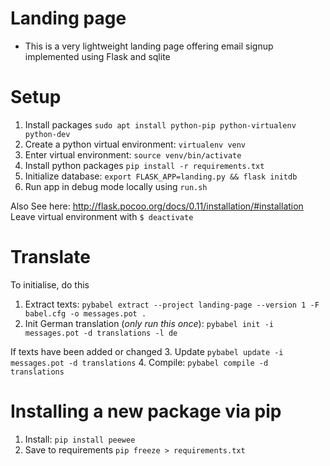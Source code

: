 # Landing page
* This is a very lightweight landing page offering email signup implemented using Flask and sqlite


# Setup
1. Install packages `sudo apt install python-pip python-virtualenv python-dev`
2. Create a python virtual environment: `virtualenv venv`
3. Enter virtual environment: `source venv/bin/activate`
3. Install python packages `pip install -r requirements.txt`
4. Initialize database: `export FLASK_APP=landing.py && flask initdb`
5. Run app in debug mode locally using `run.sh`

Also See here: http://flask.pocoo.org/docs/0.11/installation/#installation
Leave virtual environment with `$ deactivate`

# Translate
To initialise, do this
1. Extract texts:  `pybabel extract --project landing-page --version 1 -F babel.cfg -o messages.pot .`
2. Init German translation (*only run this once*): `pybabel init -i messages.pot -d translations -l de`

If texts have been added or changed
3. Update `pybabel update -i messages.pot -d translations`
4. Compile: `pybabel compile -d translations`


# Installing a new package via pip
1. Install: `pip install peewee`
2. Save to requirements `pip freeze > requirements.txt`
